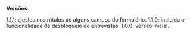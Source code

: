 **Versões**:

1.1.1: ajustes nos rótulos de alguns campos do formulário.
1.1.0: incluída a funcionalidade de desbloqueio de entrevistas.
1.0.0: versão inicial.